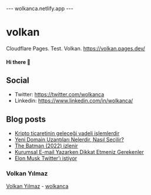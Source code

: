 ---  wolkanca.netlify.app ---
# volkan
Cloudflare Pages. Test. Volkan. https://volkan.pages.dev/

#### Hi there 👋

## Social
- Twitter: https://twitter.com/wolkanca
- Linkedin: https://www.linkedin.com/in/wolkanca/


## Blog posts
<!-- BLOG-POST-LIST:START -->
- [Kripto ticaretinin geleceği vadeli işlemlerdir](https://wolkanca.com/kripto-ticaretinin-gelecegi-vadeli-islemlerdir/)
- [Yeni Domain Uzantıları Nelerdir, Nasıl Seçilir?](https://wolkanca.com/yeni-domain-uzantilari-nelerdir-nasil-secilir/)
- [The Batman &lpar;2022&rpar; izlenir](https://wolkanca.com/the-batman-2022-izlenir/)
- [Kurumsal E-mail Yazarken Dikkat Etmeniz Gerekenler](https://wolkanca.com/kurumsal-e-mail-yazarken-dikkat-etmeniz-gerekenler/)
- [Elon Musk Twitter’ı istiyor](https://wolkanca.com/elon-musk-twitteri-istiyor/)
<!-- BLOG-POST-LIST:END -->


### Volkan Yılmaz

[Volkan Yılmaz](https://volkanyilmaz.com.tr/) - [wolkanca](https://wolkanca.com/)

